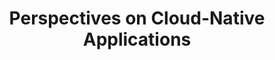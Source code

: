 ---
# Accomplishments widget.
widget: "howto"  # Widget name:  common, howto perspective, reading, cd-with-jenkins-and-docker  etc
headless: true  # This file represents a page section.
active: true  # Activate this widget? true/false
weight: 1 # Order that this section will appear.
title: "Perspectives on Cloud-Native Applications"
subtitle: ""

# Date format
date_format: "Jan 2006"

# Accomplishments.
#   Add/remove as many `[[item]]` blocks below as you like.
#   `title`, `organization` and `date_start` are the required parameters.
#   Leave other parameters empty if not required.
#   Begin/end multi-line descriptions with 3 quotes `"""`.
item:
smallItem:    
 - title: "What are Cloud-native Applications?"
   summary: "medium.com"
   linkText: ""
   linkUrl: "https://medium.com/@barkhaznet/what-are-cloud-native-applications-how-they-differ-from-traditional-enterprise-applications-b597c9966aae"
   openNewWindow: 
   image: "https://res.cloudinary.com/agile-seo/image/fetch/w_62,dpr_1.0,d_blank_am8gzx.png/https%3A%2F%2Flogo.clearbit.com%2Fmedium.com%3Fsize%3D250"  
 - title: "Why 2020 Will Be The Year Enterprise Applications Go Cloud Native"
   summary: "forbes.com"
   linkText: ""
   linkUrl: "https://www.forbes.com/sites/sap/2020/01/08/why-2020-will-be-the-year-enterprise-applications-go-cloud-native/#73fa18d15f7a"
   openNewWindow: 
   image: "https://res.cloudinary.com/agile-seo/image/fetch/w_62,dpr_1.0,d_blank_am8gzx.png/https%3A%2F%2Flogo.clearbit.com%2Fforbes.com%3Fsize%3D250"  
 - title: "How Cloud-Native and Kubernetes Make Application Development Easier"
   summary: "dzone.com"
   linkText: ""
   linkUrl: "https://dzone.com/articles/how-cloud-native-makes-application-development-eas"
   openNewWindow: 
   image: "https://res.cloudinary.com/agile-seo/image/fetch/w_62,dpr_1.0,d_blank_am8gzx.png/https%3A%2F%2Flogo.clearbit.com%2Fdzone.com%3Fsize%3D250"  
 - title: "Five Reasons Why Your Organization Should Move to Cloud-native Applications"
   summary: "ibm.com"
   linkText: ""
   linkUrl: "https://www.ibm.com/blogs/services/2019/09/19/five-reasons-why-your-organization-should-move-to-cloud-native-applications/"
   openNewWindow: 
   image: "https://res.cloudinary.com/agile-seo/image/fetch/w_62,dpr_1.0,d_blank_am8gzx.png/https%3A%2F%2Flogo.clearbit.com%2Fibm.com%3Fsize%3D250" 
 - title: "Cloud-Native Applications: Ship Faster, Reduce Risk, Grow Your Business"
   summary: "pivotal.io"
   linkText: ""
   linkUrl: "https://pivotal.io/cloud-native"
   openNewWindow: 
   image: "https://res.cloudinary.com/agile-seo/image/fetch/w_62,dpr_1.0,d_blank_am8gzx.png/https%3A%2F%2Flogo.clearbit.com%2Fpivotal.io%3Fsize%3D250" 
 - title: "What Is Cloud-Native and Why Is It So Important?"
   summary: "contino.io"
   linkText: ""
   linkUrl: "https://www.contino.io/insights/what-is-cloud-native-architecture-and-why-is-it-so-important"
   openNewWindow: 
   image: "https://res.cloudinary.com/agile-seo/image/fetch/w_62,dpr_1.0,d_blank_am8gzx.png/https%3A%2F%2Flogo.clearbit.com%2Fcontino.io%3Fsize%3D250" 
 - title: "What is Cloud-Native? Is It Hype or the Future of Software Development?"
   summary: "stackify.com"
   linkText: ""
   linkUrl: "https://stackify.com/cloud-native/"
   openNewWindow: 
   image: "https://res.cloudinary.com/agile-seo/image/fetch/w_62,dpr_1.0,d_blank_am8gzx.png/https%3A%2F%2Flogo.clearbit.com%2Fstackify.com%3Fsize%3D250" 
 - title: "Understanding Cloud-Native Apps"
   summary: "redhat.com"
   linkText: ""
   linkUrl: "https://www.redhat.com/en/topics/cloud-native-apps"
   openNewWindow: 
   image: "https://res.cloudinary.com/agile-seo/image/fetch/w_62,dpr_1.0,d_blank_am8gzx.png/https%3A%2F%2Flogo.clearbit.com%2Fredhat.com%3Fsize%3D250" 
 - title: "Developing Cloud Native Applications - Cloud Native Computing Foundation"
   summary: "cncf.io"
   linkText: ""
   linkUrl: "https://www.cncf.io/blog/2017/05/15/developing-cloud-native-applications/"
   openNewWindow: 
   image: "https://res.cloudinary.com/agile-seo/image/fetch/w_62,dpr_1.0,d_blank_am8gzx.png/https%3A%2F%2Flogo.clearbit.com%2Fcncf.io%3Fsize%3D250" 
 - title: "Cloud-Native: The Modern Way to Develop Applications"
   summary: "infoworld.com"
   linkText: ""
   linkUrl: "https://www.infoworld.com/article/3281046/cloud-computing/what-is-cloud-native-the-modern-way-to-develop-software.html"
   openNewWindow: 
   image: "https://res.cloudinary.com/agile-seo/image/fetch/w_62,dpr_1.0,d_blank_am8gzx.png/https%3A%2F%2Flogo.clearbit.com%2Finfoworld.com%3Fsize%3D250" 
 - title: "What are Cloud-Native Applications?"
   summary: "opensource.com"
   linkText: ""
   linkUrl: "https://opensource.com/article/18/7/what-are-cloud-native-apps"
   openNewWindow: 
   image: "https://res.cloudinary.com/agile-seo/image/fetch/w_62,dpr_1.0,d_blank_am8gzx.png/https%3A%2F%2Flogo.clearbit.com%2Fopensource.com%3Fsize%3D250" 
 - title: "Developing Cloud Native Applications"
   summary: "blogs.cisco.com"
   linkText: ""
   linkUrl: "https://blogs.cisco.com/cloud/developing-cloud-native-applications"
   openNewWindow: 
   image: "https://res.cloudinary.com/agile-seo/image/fetch/w_62,dpr_1.0,d_blank_am8gzx.png/https%3A%2F%2Flogo.clearbit.com%2Fblogs.cisco.com%3Fsize%3D250" 
---